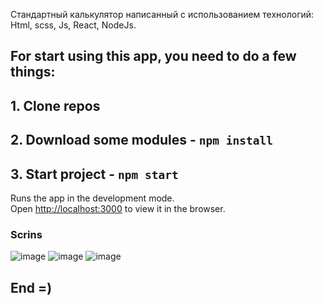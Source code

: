 Стандартный калькулятор написанный с использованием технологий:
  Html, scss, Js, React, NodeJs.
## For start using this app, you need to do a few things:
## 1. Clone repos 
## 2. Download some modules - `npm install`
## 3. Start project - `npm start`

Runs the app in the development mode.<br />
Open [http://localhost:3000](http://localhost:3000) to view it in the browser.

### Scrins
![image](https://user-images.githubusercontent.com/46792640/171490854-ee024a30-edd7-469e-a00d-6c4737dcee28.png)
![image](https://user-images.githubusercontent.com/46792640/171490970-b5d2940a-b7ac-449a-9f23-171cd5c2aac8.png)
![image](https://user-images.githubusercontent.com/46792640/171490939-2dfd3258-a4d4-450d-85c5-00fd4706dc73.png)

## End =)
